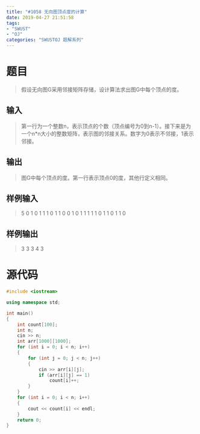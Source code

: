 ```yaml
---
title: "#1058 无向图顶点度的计算"
date: 2019-04-27 21:51:58
tags:
- "SWUST"
- "OJ"
categories: "SWUSTOJ 题解系列"
---
```


# 题目

> 假设无向图G采用邻接矩阵存储，设计算法求出图G中每个顶点的度。

<!-- more -->

## 输入

> 第一行为一个整数n，表示顶点的个数（顶点编号为0到n-1）。接下来是为一个n*n大小的整数矩阵，表示图的邻接关系。数字为0表示不邻接，1表示邻接。

## 输出

> 图G中每个顶点的度。第一行表示顶点0的度，其他行定义相同。

## 样例输入

> 5
0 1 0 1 1
1 0 1 1 0
0 1 0 1 1
1 1 1 0 1
1 0 1 1 0

## 样例输出

> 3
3
3
4
3

# 源代码

```cpp
#include <iostream>

using namespace std;

int main()
{
	int count[100];
	int n;
	cin >> n;
	int arr[1000][1000];
	for (int i = 0; i < n; i++)
	{
		for (int j = 0; j < n; j++)
		{
			cin >> arr[i][j];
			if (arr[i][j] == 1)
				count[i]++;
		}
	}
	for (int i = 0; i < n; i++)
	{
		cout << count[i] << endl;
	}
	return 0;
}
```
